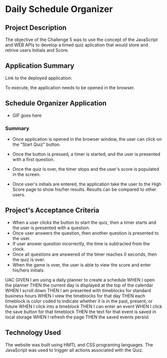 # Daily Schedule Organizer

## Project Description
The objective of the Challenge 5 was to use the concept of the JavaScript and WEB APIs to develop a timed quiz aplication that would store and retrive users Initials and Score.

## Application Summary
Link to the deployed application: 

To execute, the application needs to be opened in the browser.

## Schedule Organizer Application

- GIF goes here


### Summary
- Once application is opened in the browser window, the user can click on the "Start Quiz" button.


 

- Once the button is pressed, a timer is started, and the user is presented with a first question. 




- Once the quiz is over, the timer stops and the user's score is populated in the screen.




- Once user's initials are entered, the application take the user to the High Score page to show his/her results. Results can be compared to other users. 





## Project's Acceptance Criteria

- When a user clicks the button to start the quiz, then a timer starts and the user is presented with a question.
- Once user answers the question, then another question is presented to the user. 
- If user answer question incorrectly, the time is  subtracted from the clock.
- Once all questions are answered of the timer reaches 0 seconds, then the quiz is over.
- When the game is over, the user is able to view the score and enter his/hers initials. 


UAC
GIVEN I am using a daily planner to create a schedule
WHEN I open the planner
THEN the current day is displayed at the top of the calendar
WHEN I scroll down
THEN I am presented with timeblocks for standard business hours
WHEN I view the timeblocks for that day
THEN each timeblock is color coded to indicate whether it is in the past, present, or future
WHEN I click into a timeblock
THEN I can enter an event
WHEN I click the save button for that timeblock
THEN the text for that event is saved in local storage
WHEN I refresh the page
THEN the saved events persist


## Technology Used
The website was built using HMTL and CSS programing languages. The JavaScript was used to trigger all actions associated with the Quiz. 
